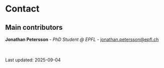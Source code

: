 # Contact

## Main contributors
**Jonathan Petersson** - *PhD Student @ EPFL* - <jonathan.petersson@epfl.ch>

<br><br>
Last updated: 2025-09-04
